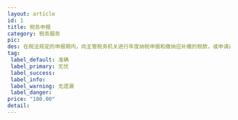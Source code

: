 ```yaml
---
layout: article
id: 1
title: 税务申报
category: 税务服务
pic: 
des: 在税法规定的申报期内，向主管税务机关进行年度纳税申报和缴纳应补缴的税款，或申请办理抵（退）税手续。
tag: 
 label_default: 准确
 label_primary: 无忧
 label_success: 
 label_info: 
 label_warning: 无遗漏
 label_danger: 
price: "100.00" 
detail: 
---
```


